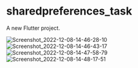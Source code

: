 # sharedpreferences_task

A new Flutter project.

![Screenshot_2022-12-08-14-46-28-10](https://user-images.githubusercontent.com/114726530/206415620-d1d6d372-79c9-4cca-81fe-ee9031f83c9c.jpg)
![Screenshot_2022-12-08-14-46-43-17](https://user-images.githubusercontent.com/114726530/206415671-ac9d61c9-d96a-447c-8f71-eb0f12bb8cbb.jpg)
![Screenshot_2022-12-08-14-47-58-79](https://user-images.githubusercontent.com/114726530/206415702-c95a34d9-bf96-404f-ac38-722688069f54.jpg)
![Screenshot_2022-12-08-14-48-17-51](https://user-images.githubusercontent.com/114726530/206415737-2f0e542d-3d82-4038-a1a2-930b6720845b.jpg)
